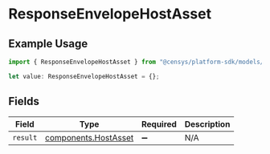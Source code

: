 # ResponseEnvelopeHostAsset

## Example Usage

```typescript
import { ResponseEnvelopeHostAsset } from "@censys/platform-sdk/models/components";

let value: ResponseEnvelopeHostAsset = {};
```

## Fields

| Field                                                        | Type                                                         | Required                                                     | Description                                                  |
| ------------------------------------------------------------ | ------------------------------------------------------------ | ------------------------------------------------------------ | ------------------------------------------------------------ |
| `result`                                                     | [components.HostAsset](../../models/components/hostasset.md) | :heavy_minus_sign:                                           | N/A                                                          |